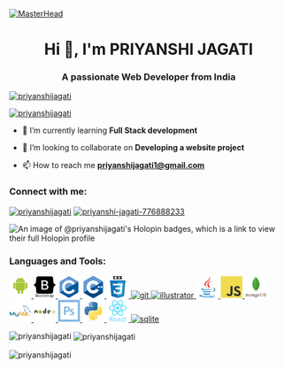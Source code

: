 [![MasterHead](https://trisya.com/myimg/child/Website%20Design.gif)](https://priyanshijagati.io)
<h1 align="center">Hi 👋, I'm PRIYANSHI JAGATI</h1>
<h3 align="center">A passionate Web Developer from India</h3>

<p align="left"> <a href="https://github.com/ryo-ma/github-profile-trophy"><img src="https://github-profile-trophy.vercel.app/?username=priyanshijagati" alt="priyanshijagati" /></a> </p>

<p align="left"> <a href="https://twitter.com/priyanshijagati" target="blank"><img src="https://img.shields.io/twitter/follow/priyanshijagati?logo=twitter&style=for-the-badge" alt="priyanshijagati" /></a> </p>

- 🌱 I’m currently learning **Full Stack development**

- 👯 I’m looking to collaborate on **Developing a website project**

- 📫 How to reach me **priyanshijagati1@gmail.com**

<h3 align="left">Connect with me:</h3>
<p align="left">
<a href="https://twitter.com/priyanshijagati" target="blank"><img align="center" src="https://raw.githubusercontent.com/rahuldkjain/github-profile-readme-generator/master/src/images/icons/Social/twitter.svg" alt="priyanshijagati" height="30" width="40" /></a>
<a href="https://linkedin.com/in/priyanshi-jagati-776888233" target="blank"><img align="center" src="https://raw.githubusercontent.com/rahuldkjain/github-profile-readme-generator/master/src/images/icons/Social/linked-in-alt.svg" alt="priyanshi-jagati-776888233" height="30" width="40" /></a>
</p>
<img src="https://camo.githubusercontent.com/7e3eea970648995cd0859b1492a4f230c9e8b0043dca2dbec6d2b90ea74d700d/68747470733a2f2f686f6c6f70696e2e6d652f707269796173686173687269766173746176" alt="An image of @priyanshijagati's Holopin badges, which is a link to view their full Holopin profile" data-canonical-src="(https://holopin.me/priyanshijagati)" style="max-width: 100%;">

<h3 align="left">Languages and Tools:</h3>
<p align="left"> <a href="https://developer.android.com" target="_blank" rel="noreferrer"> <img src="https://raw.githubusercontent.com/devicons/devicon/master/icons/android/android-original-wordmark.svg" alt="android" width="40" height="40"/> </a> <a href="https://getbootstrap.com" target="_blank" rel="noreferrer"> <img src="https://raw.githubusercontent.com/devicons/devicon/master/icons/bootstrap/bootstrap-plain-wordmark.svg" alt="bootstrap" width="40" height="40"/> </a> <a href="https://www.cprogramming.com/" target="_blank" rel="noreferrer"> <img src="https://raw.githubusercontent.com/devicons/devicon/master/icons/c/c-original.svg" alt="c" width="40" height="40"/> </a> <a href="https://www.w3schools.com/cpp/" target="_blank" rel="noreferrer"> <img src="https://raw.githubusercontent.com/devicons/devicon/master/icons/cplusplus/cplusplus-original.svg" alt="cplusplus" width="40" height="40"/> </a> <a href="https://www.w3schools.com/css/" target="_blank" rel="noreferrer"> <img src="https://raw.githubusercontent.com/devicons/devicon/master/icons/css3/css3-original-wordmark.svg" alt="css3" width="40" height="40"/> </a> <a href="https://git-scm.com/" target="_blank" rel="noreferrer"> <img src="https://www.vectorlogo.zone/logos/git-scm/git-scm-icon.svg" alt="git" width="40" height="40"/> </a> <a href="https://www.adobe.com/in/products/illustrator.html" target="_blank" rel="noreferrer"> <img src="https://www.vectorlogo.zone/logos/adobe_illustrator/adobe_illustrator-icon.svg" alt="illustrator" width="40" height="40"/> </a> <a href="https://www.java.com" target="_blank" rel="noreferrer"> <img src="https://raw.githubusercontent.com/devicons/devicon/master/icons/java/java-original.svg" alt="java" width="40" height="40"/> </a> <a href="https://developer.mozilla.org/en-US/docs/Web/JavaScript" target="_blank" rel="noreferrer"> <img src="https://raw.githubusercontent.com/devicons/devicon/master/icons/javascript/javascript-original.svg" alt="javascript" width="40" height="40"/> </a> <a href="https://www.mongodb.com/" target="_blank" rel="noreferrer"> <img src="https://raw.githubusercontent.com/devicons/devicon/master/icons/mongodb/mongodb-original-wordmark.svg" alt="mongodb" width="40" height="40"/> </a> <a href="https://www.mysql.com/" target="_blank" rel="noreferrer"> <img src="https://raw.githubusercontent.com/devicons/devicon/master/icons/mysql/mysql-original-wordmark.svg" alt="mysql" width="40" height="40"/> </a> <a href="https://nodejs.org" target="_blank" rel="noreferrer"> <img src="https://raw.githubusercontent.com/devicons/devicon/master/icons/nodejs/nodejs-original-wordmark.svg" alt="nodejs" width="40" height="40"/> </a> <a href="https://www.photoshop.com/en" target="_blank" rel="noreferrer"> <img src="https://raw.githubusercontent.com/devicons/devicon/master/icons/photoshop/photoshop-line.svg" alt="photoshop" width="40" height="40"/> </a> <a href="https://www.python.org" target="_blank" rel="noreferrer"> <img src="https://raw.githubusercontent.com/devicons/devicon/master/icons/python/python-original.svg" alt="python" width="40" height="40"/> </a> <a href="https://reactjs.org/" target="_blank" rel="noreferrer"> <img src="https://raw.githubusercontent.com/devicons/devicon/master/icons/react/react-original-wordmark.svg" alt="react" width="40" height="40"/> </a> <a href="https://www.sqlite.org/" target="_blank" rel="noreferrer"> <img src="https://www.vectorlogo.zone/logos/sqlite/sqlite-icon.svg" alt="sqlite" width="40" height="40"/> </a> </p>

<p><img align="left" src="https://github-readme-stats.vercel.app/api/top-langs?username=priyanshijagati&show_icons=true&locale=en&layout=compact" alt="priyanshijagati" /></p>

<p>&nbsp;<img align="center" src="https://github-readme-stats.vercel.app/api?username=priyanshijagati&show_icons=true&locale=en" alt="priyanshijagati" /></p>

<p><img align="center" src="https://github-readme-streak-stats.herokuapp.com/?user=priyanshijagati&" alt="priyanshijagati" /></p>

